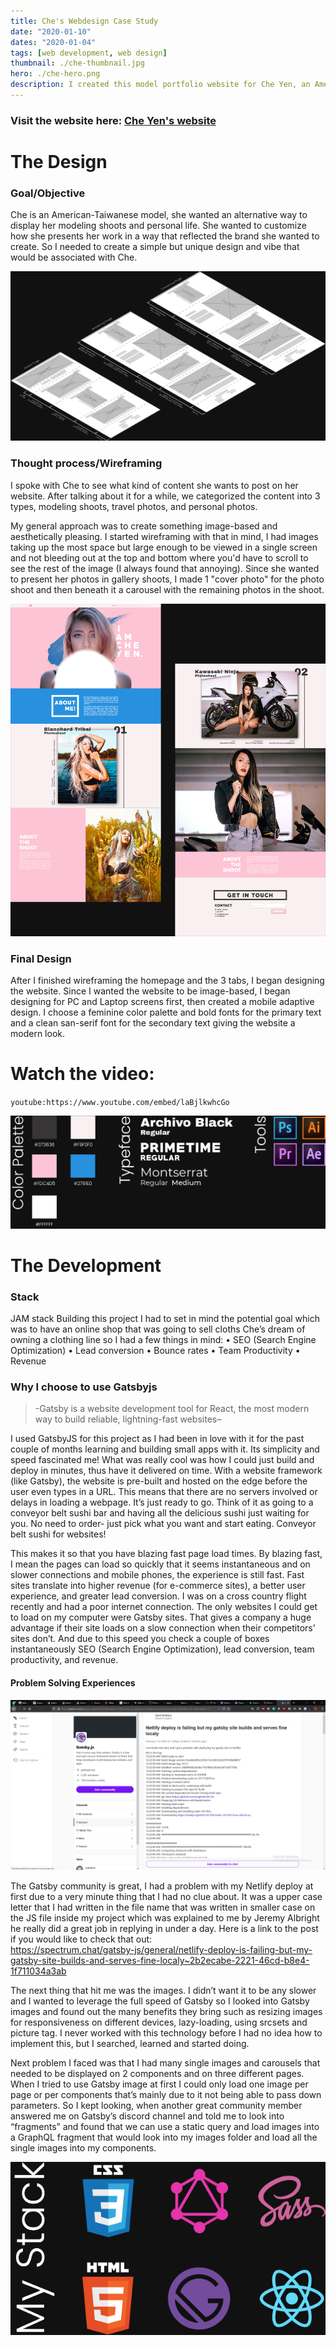 ```yaml
---
title: Che's Webdesign Case Study
date: "2020-01-10"
dates: "2020-01-04"
tags: [web development, web design]
thumbnail: ./che-thumbnail.jpg
hero: ./che-hero.png
description: I created this model portfolio website for Che Yen, an American-Taiwanese model. Che wanted a simple and fast image-based website to share her personal and modeling shoots with her audience. She wants to use this website as a platform to later build a clothing brand to sell online to her fans.
---
```


### Visit the website here: [Che Yen's website](https://che-san.netlify.com)

# The Design

### Goal/Objective

Che is an American-Taiwanese model, she wanted an alternative way to display her modeling shoots and personal life. She wanted to customize how she presents her work in a way that reflected the brand she wanted to create. So I needed to create a simple but unique design and vibe that would be associated with Che.

<div class="kg-card kg-image-card kg-width-full">

![che project wireframe](./che-wireframe.jpg)

</div>

### Thought process/Wireframing

I spoke with Che to see what kind of content she wants to post on her website. After talking about it for a while, we categorized the content into 3 types, modeling shoots, travel photos, and personal photos.

My general approach was to create something image-based and aesthetically pleasing. I started wireframing with that in mind, I had images taking up the most space but large enough to be viewed in a single screen and not bleeding out at the top and bottom where you'd have to scroll to see the rest of the image (I always found that annoying). Since she wanted to present her photos in gallery shoots, I made 1 "cover photo" for the photo shoot and then beneath it a carousel with the remaining photos in the shoot.

<div class="kg-card kg-image-card kg-width-full">

![che project full design](./che-full.jpg)

</div>

### Final Design

After I finished wireframing the homepage and the 3 tabs, I began designing the website. Since I wanted the website to be image-based, I began designing for PC and Laptop screens first, then created a mobile adaptive design. I choose a feminine color palette and bold fonts for the primary text and a clean san-serif font for the secondary text giving the website a modern look.

# Watch the video:

`youtube:https://www.youtube.com/embed/laBjlkwhcGo`

<div class="kg-card kg-image-card kg-width-full">

![che project colors](./che-colors.jpg)

</div>

# The Development

### Stack

JAM stack
Building this project I had to set in mind the potential goal which was to have an online shop that was going to sell cloths Che’s dream of owning a clothing line so I had a few things in mind:
• SEO (Search Engine Optimization)
• Lead conversion
• Bounce rates
• Team Productivity
• Revenue

### Why I choose to use Gatsbyjs

> -Gatsby is a website development tool for React, the most modern way to build reliable, lightning-fast websites–

I used GatsbyJS for this project as I had been in love with it for the past couple of months learning and building small apps with it. Its simplicity and speed fascinated me! What was really cool was how I could just build and deploy in minutes, thus have it delivered on time.
With a website framework (like Gatsby), the website is pre-built and hosted on the edge before the user even types in a URL. This means that there are no servers involved or delays in loading a webpage. It’s just ready to go. Think of it as going to a conveyor belt sushi bar and having all the delicious sushi just waiting for you. No need to order- just pick what you want and start eating. Conveyor belt sushi for websites!

This makes it so that you have blazing fast page load times. By blazing fast, I mean the pages can load so quickly that it seems instantaneous and on slower connections and mobile phones, the experience is still fast. Fast sites translate into higher revenue (for e-commerce sites), a better user experience, and greater lead conversion. I was on a cross country flight recently and had a poor internet connection. The only websites I could get to load on my computer were Gatsby sites. That gives a company a huge advantage if their site loads on a slow connection when their competitors’ sites don’t. And due to this speed you check a couple of boxes instantaneously SEO (Search Engine Optimization), lead conversion, team productivity, and revenue.

#### Problem Solving Experiences

<div class="kg-card kg-image-card kg-width-full">

![community was very helpful](che-spectrum.png)

</div>

The Gatsby community is great, I had a problem with my Netlify deploy at first due to a very minute thing that I had no clue about. It was a upper case letter that I had written in the file name that was written in smaller case on the JS file inside my project which was explained to me by Jeremy Albright he really did a great job in replying in under a day. Here is a link to the post if you would like to check that out:
\
https://spectrum.chat/gatsby-js/general/netlify-deploy-is-failing-but-my-gatsby-site-builds-and-serves-fine-localy~2b2ecabe-2221-46cd-b8e4-1f711034a3ab

The next thing that hit me was the images. I didn’t want it to be any slower and I wanted to leverage the full speed of Gatsby so I looked into Gatsby images and found out the many benefits they bring such as resizing images for responsiveness on different devices, lazy-loading, using srcsets and picture tag. I never worked with this technology before I had no idea how to implement this, but I searched, learned and started doing.

Next problem I faced was that I had many single images and carousels that needed to be displayed on 2 components and on three different pages. When I tried to use Gatsby image at first I could only load one image per page or per components that’s mainly due to it not being able to pass down parameters. So I kept looking, when another great community member answered me on Gatsby’s discord channel and told me to look into “fragments” and found that we can use a static query and load images into a GraphQL fragment that would look into my images folder and load all the single images into my components.

<div class="kg-card kg-image-card kg-width-full">

![tools used](che-development.jpg)

</div>
